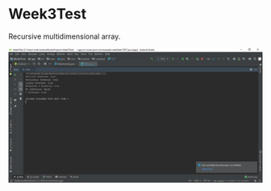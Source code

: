 # Week3Test
Recursive multidimensional array.


![alt text](https://github.com/elufire/Week3Test/blob/master/app/Week3Test.png)
